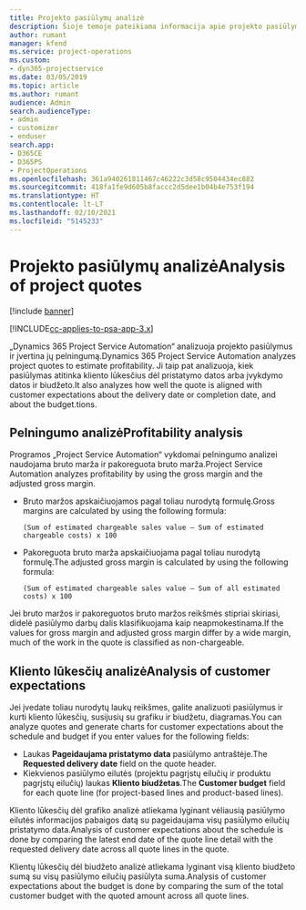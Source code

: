 ```yaml
---
title: Projekto pasiūlymų analizė
description: Šioje temoje pateikiama informacija apie projekto pasiūlymų analizę.
author: rumant
manager: kfend
ms.service: project-operations
ms.custom:
- dyn365-projectservice
ms.date: 03/05/2019
ms.topic: article
ms.author: rumant
audience: Admin
search.audienceType:
- admin
- customizer
- enduser
search.app:
- D365CE
- D365PS
- ProjectOperations
ms.openlocfilehash: 361a940261811467c46222c3d58c9504434ec882
ms.sourcegitcommit: 418fa1fe9d605b8faccc2d5dee1b04b4e753f194
ms.translationtype: HT
ms.contentlocale: lt-LT
ms.lasthandoff: 02/10/2021
ms.locfileid: "5145233"
---
```

# <a name="analysis-of-project-quotes"></a><span data-ttu-id="27fe8-103">Projekto pasiūlymų analizė</span><span class="sxs-lookup"><span data-stu-id="27fe8-103">Analysis of project quotes</span></span>

[!include [banner](../includes/psa-now-project-operations.md)]

[!INCLUDE[cc-applies-to-psa-app-3.x](../includes/cc-applies-to-psa-app-3x.md)]

<span data-ttu-id="27fe8-104">„Dynamics 365 Project Service Automation“ analizuoja projekto pasiūlymus ir įvertina jų pelningumą.</span><span class="sxs-lookup"><span data-stu-id="27fe8-104">Dynamics 365 Project Service Automation analyzes project quotes to estimate profitability.</span></span> <span data-ttu-id="27fe8-105">Ji taip pat analizuoja, kiek pasiūlymas atitinka kliento lūkesčius dėl pristatymo datos arba įvykdymo datos ir biudžeto.</span><span class="sxs-lookup"><span data-stu-id="27fe8-105">It also analyzes how well the quote is aligned with customer expectations about the delivery date or completion date, and about the budget.tions.</span></span>

## <a name="profitability-analysis"></a><span data-ttu-id="27fe8-106">Pelningumo analizė</span><span class="sxs-lookup"><span data-stu-id="27fe8-106">Profitability analysis</span></span>

<span data-ttu-id="27fe8-107">Programos „Project Service Automation“ vykdomai pelningumo analizei naudojama bruto marža ir pakoreguota bruto marža.</span><span class="sxs-lookup"><span data-stu-id="27fe8-107">Project Service Automation analyzes profitability by using the gross margin and the adjusted gross margin.</span></span>

- <span data-ttu-id="27fe8-108">Bruto maržos apskaičiuojamos pagal toliau nurodytą formulę.</span><span class="sxs-lookup"><span data-stu-id="27fe8-108">Gross margins are calculated by using the following formula:</span></span>

  `
    (Sum of estimated chargeable sales value – Sum of estimated chargeable costs) x 100
  `
- <span data-ttu-id="27fe8-109">Pakoreguota bruto marža apskaičiuojama pagal toliau nurodytą formulę.</span><span class="sxs-lookup"><span data-stu-id="27fe8-109">The adjusted gross margin is calculated by using the following formula:</span></span>

  `
    (Sum of estimated chargeable sales value – Sum of all estimated costs) x 100
  `

<span data-ttu-id="27fe8-110">Jei bruto maržos ir pakoreguotos bruto maržos reikšmės stipriai skiriasi, didelė pasiūlymo darbų dalis klasifikuojama kaip neapmokestinama.</span><span class="sxs-lookup"><span data-stu-id="27fe8-110">If the values for gross margin and adjusted gross margin differ by a wide margin, much of the work in the quote is classified as non-chargeable.</span></span>

## <a name="analysis-of-customer-expectations"></a><span data-ttu-id="27fe8-111">Kliento lūkesčių analizė</span><span class="sxs-lookup"><span data-stu-id="27fe8-111">Analysis of customer expectations</span></span>

<span data-ttu-id="27fe8-112">Jei įvedate toliau nurodytų laukų reikšmes, galite analizuoti pasiūlymus ir kurti kliento lūkesčių, susijusių su grafiku ir biudžetu, diagramas.</span><span class="sxs-lookup"><span data-stu-id="27fe8-112">You can analyze quotes and generate charts for customer expectations about the schedule and budget if you enter values for the following fields:</span></span>

- <span data-ttu-id="27fe8-113">Laukas **Pageidaujama pristatymo data** pasiūlymo antraštėje.</span><span class="sxs-lookup"><span data-stu-id="27fe8-113">The **Requested delivery date** field on the quote header.</span></span>
- <span data-ttu-id="27fe8-114">Kiekvienos pasiūlymo eilutės (projektu pagrįstų eilučių ir produktu pagrįstų eilučių) laukas **Kliento biudžetas**.</span><span class="sxs-lookup"><span data-stu-id="27fe8-114">The **Customer budget** field for each quote line (for project-based lines and product-based lines).</span></span>

<span data-ttu-id="27fe8-115">Kliento lūkesčių dėl grafiko analizė atliekama lyginant vėliausią pasiūlymo eilutės informacijos pabaigos datą su pageidaujama visų pasiūlymo eilučių pristatymo data.</span><span class="sxs-lookup"><span data-stu-id="27fe8-115">Analysis of customer expectations about the schedule is done by comparing the latest end date of the quote line detail with the requested delivery date across all quote lines in the quote.</span></span>

<span data-ttu-id="27fe8-116">Klientų lūkesčių dėl biudžeto analizė atliekama lyginant visą kliento biudžeto sumą su visų pasiūlymo eilučių pasiūlyta suma.</span><span class="sxs-lookup"><span data-stu-id="27fe8-116">Analysis of customer expectations about the budget is done by comparing the sum of the total customer budget with the quoted amount across all quote lines.</span></span>
